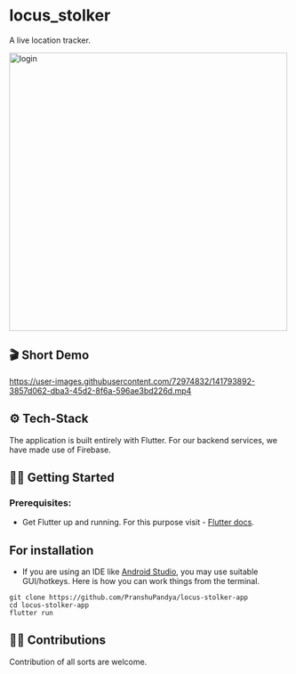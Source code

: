 # locus_stolker

A live location tracker.

<img src="https://user-images.githubusercontent.com/72974832/141783302-882f8e76-42a2-4801-ace0-af911a9ba758.png" alt="login" width="" height="500" />


## 🎬 Short Demo
<!-- https://github.com/PranshuPandya/locus-stolker-app/blob/main/demo.mp4 -->


https://user-images.githubusercontent.com/72974832/141793892-3857d062-dba3-45d2-8f6a-596ae3bd226d.mp4




## ⚙️ Tech-Stack
The application is built entirely with Flutter. For our backend services, we have made use of Firebase.

## 🏃🏻 Getting Started

### Prerequisites:
* Get Flutter up and running. For this purpose visit - [Flutter docs](https://flutter.dev/docs/get-started/install).

## For installation

* If you are using an IDE like [Android Studio](https://developer.android.com/studio), you may use suitable GUI/hotkeys. Here is how you can work things from the terminal.

```
git clone https://github.com/PranshuPandya/locus-stolker-app
cd locus-stolker-app
flutter run 
```

## 🤝🏻 Contributions
Contribution of all sorts are welcome.
